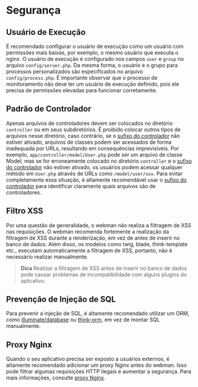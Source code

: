 # Segurança

## Usuário de Execução
É recomendado configurar o usuário de execução como um usuário com permissões mais baixas, por exemplo, o mesmo usuário que executa o nginx. O usuário de execução é configurado nos campos `user` e `group` no arquivo `config/server.php`. Da mesma forma, o usuário e o grupo para processos personalizados são especificados no arquivo `config/process.php`. É importante observar que o processo de monitoramento não deve ter um usuário de execução definido, pois ele precisa de permissões elevadas para funcionar corretamente.

## Padrão de Controlador
Apenas arquivos de controladores devem ser colocados no diretório `controller` ou em seus subdiretórios. É proibido colocar outros tipos de arquivos nesse diretório, caso contrário, se o [sufixo do controlador](https://www.workerman.net/doc/webman/controller.html#%E6%8E%A7%E5%88%B6%E5%99%A8%E5%90%8E%E7%BC%80) não estiver ativado, arquivos de classes podem ser acessados de forma inadequada por URLs, resultando em consequências imprevisíveis. Por exemplo, `app/controller/model/User.php` pode ser um arquivo de classe Model, mas se for erroneamente colocado no diretório `controller` e o [sufixo do controlador](https://www.workerman.net/doc/webman/controller.html#%E6%8E%A7%E5%88%B6%E5%99%A8%E5%90%8E%E7%BC%80) não estiver ativado, os usuários podem acessar qualquer método em `User.php` através de URLs como `/model/user/xxx`. Para evitar completamente essa situação, é altamente recomendável usar o [sufixo do controlador](https://www.workerman.net/doc/webman/controller.html#%E6%8E%A7%E5%88%B6%E5%99%A8%E5%90%8E%E7%BC%80) para identificar claramente quais arquivos são de controladores.

## Filtro XSS
Por uma questão de generalidade, o webman não realiza a filtragem de XSS nas requisições. O webman recomenda fortemente a realização da filtragem de XSS durante a renderização, em vez de antes de inserir no banco de dados. Além disso, os modelos como twig, blade, think-template etc., executam automaticamente a filtragem de XSS, portanto, não é necessário realizar manualmente. 

> **Dica**
> Realizar a filtragem de XSS antes de inserir no banco de dados pode causar problemas de incompatibilidade com alguns plugins do aplicativo.

## Prevenção de Injeção de SQL
Para prevenir a injeção de SQL, é altamente recomendado utilizar um ORM, como [illuminate/database](https://www.workerman.net/doc/webman/db/tutorial.html) ou [think-orm](https://www.workerman.net/doc/webman/db/thinkorm.html), em vez de montar SQL manualmente.

## Proxy Nginx
Quando o seu aplicativo precisa ser exposto a usuários externos, é altamente recomendado adicionar um proxy Nginx antes do webman. Isso pode filtrar algumas requisições HTTP ilegais e aumentar a segurança. Para mais informações, consulte [proxy Nginx](nginx-proxy.md).

